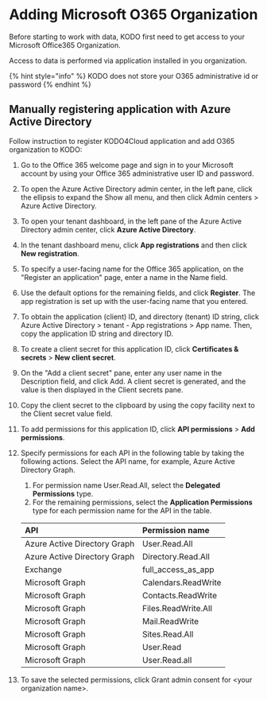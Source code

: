 # Adding Microsoft O365 Organization

Before starting to work with data, KODO first need to get access to your Microsoft Office365 Organization.

Access to data is performed via application installed in you organization. 

{% hint style="info" %}
KODO does not store your O365 administrative id or password
{% endhint %}

## Manually registering application with Azure Active Directory

Follow instruction to register KODO4Cloud application and add O365 organization to KODO:

1. Go to the Office 365 welcome page and sign in to your Microsoft account by using your Office 365 administrative user ID and password.
2. To open the Azure Active Directory admin center, in the left pane, click the ellipsis to expand the Show all menu, and then click Admin centers &gt; Azure Active Directory.
3. To open your tenant dashboard, in the left pane of the Azure Active Directory admin center, click **Azure Active Directory**.
4. In the tenant dashboard menu, click **App registrations** and then click **New registration**.
5. To specify a user-facing name for the Office 365 application, on the "Register an application" page, enter a name in the Name field.
6. Use the default options for the remaining fields, and click **Register**. The app registration is set up with the user-facing name that you entered.
7. To obtain the application \(client\) ID, and directory \(tenant\) ID string, click Azure Active Directory &gt; tenant - App registrations &gt; App name. Then, copy the application ID string and directory ID.
8. To create a client secret for this application ID, click **Certificates & secrets** &gt; **New client secret**.
9. On the "Add a client secret" pane, enter any user name in the Description field, and click Add. A client secret is generated, and the value is then displayed in the Client secrets pane.
10. Copy the client secret to the clipboard by using the copy facility next to the Client secret value field. 
11. To add permissions for this application ID, click **API permissions** &gt; **Add permissions**.
12. Specify permissions for each API in the following table by taking the following actions. Select the API name, for example, Azure Active Directory Graph.

    1. For permission name User.Read.All, select the **Delegated Permissions** type.
    2. For the remaining permissions, select the **Application Permissions** type for each permission name for the API in the table.

    | API | Permission name |
    | :--- | :--- |
    | Azure Active Directory Graph | User.Read.All |
    | Azure Active Directory Graph | Directory.Read.All |
    | Exchange | full\_access\_as\_app |
    | Microsoft Graph | Calendars.ReadWrite |
    | Microsoft Graph | Contacts.ReadWrite |
    | Microsoft Graph | Files.ReadWrite.All |
    | Microsoft Graph | Mail.ReadWrite |
    | Microsoft Graph | Sites.Read.All |
    | Microsoft Graph | User.Read |
    | Microsoft Graph | User.Read.all |

13. To save the selected permissions, click Grant admin consent for &lt;your organization name&gt;.

